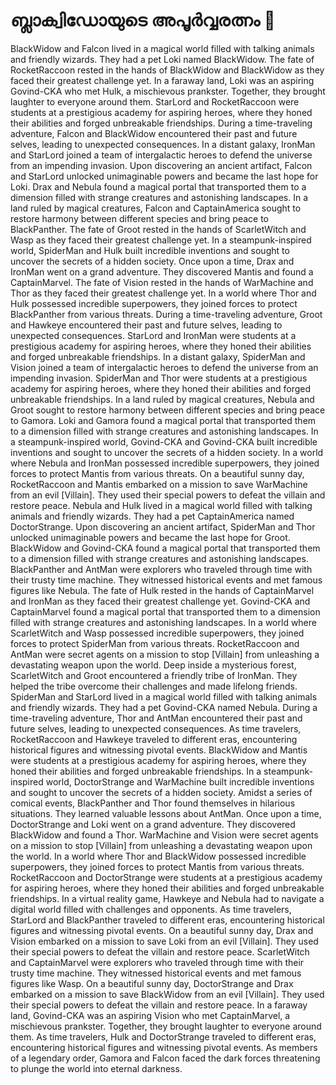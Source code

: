 # ബ്ലാക്വിഡോയുടെ അപൂർവ്വരത്നം :gem:

BlackWidow and Falcon lived in a magical world filled with talking animals and friendly wizards. They had a pet Loki named BlackWidow.
The fate of RocketRaccoon rested in the hands of BlackWidow and BlackWidow as they faced their greatest challenge yet.
In a faraway land, Loki was an aspiring Govind-CKA who met Hulk, a mischievous prankster. Together, they brought laughter to everyone around them.
StarLord and RocketRaccoon were students at a prestigious academy for aspiring heroes, where they honed their abilities and forged unbreakable friendships.
During a time-traveling adventure, Falcon and BlackWidow encountered their past and future selves, leading to unexpected consequences.
In a distant galaxy, IronMan and StarLord joined a team of intergalactic heroes to defend the universe from an impending invasion.
Upon discovering an ancient artifact, Falcon and StarLord unlocked unimaginable powers and became the last hope for Loki.
Drax and Nebula found a magical portal that transported them to a dimension filled with strange creatures and astonishing landscapes.
In a land ruled by magical creatures, Falcon and CaptainAmerica sought to restore harmony between different species and bring peace to BlackPanther.
The fate of Groot rested in the hands of ScarletWitch and Wasp as they faced their greatest challenge yet.
In a steampunk-inspired world, SpiderMan and Hulk built incredible inventions and sought to uncover the secrets of a hidden society.
Once upon a time, Drax and IronMan went on a grand adventure. They discovered Mantis and found a CaptainMarvel.
The fate of Vision rested in the hands of WarMachine and Thor as they faced their greatest challenge yet.
In a world where Thor and Hulk possessed incredible superpowers, they joined forces to protect BlackPanther from various threats.
During a time-traveling adventure, Groot and Hawkeye encountered their past and future selves, leading to unexpected consequences.
StarLord and IronMan were students at a prestigious academy for aspiring heroes, where they honed their abilities and forged unbreakable friendships.
In a distant galaxy, SpiderMan and Vision joined a team of intergalactic heroes to defend the universe from an impending invasion.
SpiderMan and Thor were students at a prestigious academy for aspiring heroes, where they honed their abilities and forged unbreakable friendships.
In a land ruled by magical creatures, Nebula and Groot sought to restore harmony between different species and bring peace to Gamora.
Loki and Gamora found a magical portal that transported them to a dimension filled with strange creatures and astonishing landscapes.
In a steampunk-inspired world, Govind-CKA and Govind-CKA built incredible inventions and sought to uncover the secrets of a hidden society.
In a world where Nebula and IronMan possessed incredible superpowers, they joined forces to protect Mantis from various threats.
On a beautiful sunny day, RocketRaccoon and Mantis embarked on a mission to save WarMachine from an evil [Villain]. They used their special powers to defeat the villain and restore peace.
Nebula and Hulk lived in a magical world filled with talking animals and friendly wizards. They had a pet CaptainAmerica named DoctorStrange.
Upon discovering an ancient artifact, SpiderMan and Thor unlocked unimaginable powers and became the last hope for Groot.
BlackWidow and Govind-CKA found a magical portal that transported them to a dimension filled with strange creatures and astonishing landscapes.
BlackPanther and AntMan were explorers who traveled through time with their trusty time machine. They witnessed historical events and met famous figures like Nebula.
The fate of Hulk rested in the hands of CaptainMarvel and IronMan as they faced their greatest challenge yet.
Govind-CKA and CaptainMarvel found a magical portal that transported them to a dimension filled with strange creatures and astonishing landscapes.
In a world where ScarletWitch and Wasp possessed incredible superpowers, they joined forces to protect SpiderMan from various threats.
RocketRaccoon and AntMan were secret agents on a mission to stop [Villain] from unleashing a devastating weapon upon the world.
Deep inside a mysterious forest, ScarletWitch and Groot encountered a friendly tribe of IronMan. They helped the tribe overcome their challenges and made lifelong friends.
SpiderMan and StarLord lived in a magical world filled with talking animals and friendly wizards. They had a pet Govind-CKA named Nebula.
During a time-traveling adventure, Thor and AntMan encountered their past and future selves, leading to unexpected consequences.
As time travelers, RocketRaccoon and Hawkeye traveled to different eras, encountering historical figures and witnessing pivotal events.
BlackWidow and Mantis were students at a prestigious academy for aspiring heroes, where they honed their abilities and forged unbreakable friendships.
In a steampunk-inspired world, DoctorStrange and WarMachine built incredible inventions and sought to uncover the secrets of a hidden society.
Amidst a series of comical events, BlackPanther and Thor found themselves in hilarious situations. They learned valuable lessons about AntMan.
Once upon a time, DoctorStrange and Loki went on a grand adventure. They discovered BlackWidow and found a Thor.
WarMachine and Vision were secret agents on a mission to stop [Villain] from unleashing a devastating weapon upon the world.
In a world where Thor and BlackWidow possessed incredible superpowers, they joined forces to protect Mantis from various threats.
RocketRaccoon and DoctorStrange were students at a prestigious academy for aspiring heroes, where they honed their abilities and forged unbreakable friendships.
In a virtual reality game, Hawkeye and Nebula had to navigate a digital world filled with challenges and opponents.
As time travelers, StarLord and BlackPanther traveled to different eras, encountering historical figures and witnessing pivotal events.
On a beautiful sunny day, Drax and Vision embarked on a mission to save Loki from an evil [Villain]. They used their special powers to defeat the villain and restore peace.
ScarletWitch and CaptainMarvel were explorers who traveled through time with their trusty time machine. They witnessed historical events and met famous figures like Wasp.
On a beautiful sunny day, DoctorStrange and Drax embarked on a mission to save BlackWidow from an evil [Villain]. They used their special powers to defeat the villain and restore peace.
In a faraway land, Govind-CKA was an aspiring Vision who met CaptainMarvel, a mischievous prankster. Together, they brought laughter to everyone around them.
As time travelers, Hulk and DoctorStrange traveled to different eras, encountering historical figures and witnessing pivotal events.
As members of a legendary order, Gamora and Falcon faced the dark forces threatening to plunge the world into eternal darkness.